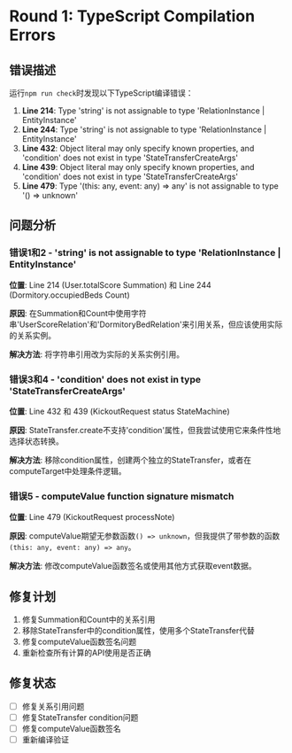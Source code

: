 # Round 1: TypeScript Compilation Errors

## 错误描述
运行`npm run check`时发现以下TypeScript编译错误：

1. **Line 214**: Type 'string' is not assignable to type 'RelationInstance | EntityInstance'
2. **Line 244**: Type 'string' is not assignable to type 'RelationInstance | EntityInstance' 
3. **Line 432**: Object literal may only specify known properties, and 'condition' does not exist in type 'StateTransferCreateArgs'
4. **Line 439**: Object literal may only specify known properties, and 'condition' does not exist in type 'StateTransferCreateArgs'
5. **Line 479**: Type '(this: any, event: any) => any' is not assignable to type '() => unknown'

## 问题分析

### 错误1和2 - 'string' is not assignable to type 'RelationInstance | EntityInstance'
**位置**: Line 214 (User.totalScore Summation) 和 Line 244 (Dormitory.occupiedBeds Count)

**原因**: 在Summation和Count中使用字符串'UserScoreRelation'和'DormitoryBedRelation'来引用关系，但应该使用实际的关系实例。

**解决方法**: 将字符串引用改为实际的关系实例引用。

### 错误3和4 - 'condition' does not exist in type 'StateTransferCreateArgs'
**位置**: Line 432 和 439 (KickoutRequest status StateMachine)

**原因**: StateTransfer.create不支持'condition'属性，但我尝试使用它来条件性地选择状态转换。

**解决方法**: 移除condition属性，创建两个独立的StateTransfer，或者在computeTarget中处理条件逻辑。

### 错误5 - computeValue function signature mismatch
**位置**: Line 479 (KickoutRequest processNote)

**原因**: computeValue期望无参数函数`() => unknown`，但我提供了带参数的函数`(this: any, event: any) => any`。

**解决方法**: 修改computeValue函数签名或使用其他方式获取event数据。

## 修复计划

1. 修复Summation和Count中的关系引用
2. 移除StateTransfer中的condition属性，使用多个StateTransfer代替
3. 修复computeValue函数签名问题
4. 重新检查所有计算的API使用是否正确

## 修复状态
- [ ] 修复关系引用问题
- [ ] 修复StateTransfer condition问题  
- [ ] 修复computeValue函数签名
- [ ] 重新编译验证